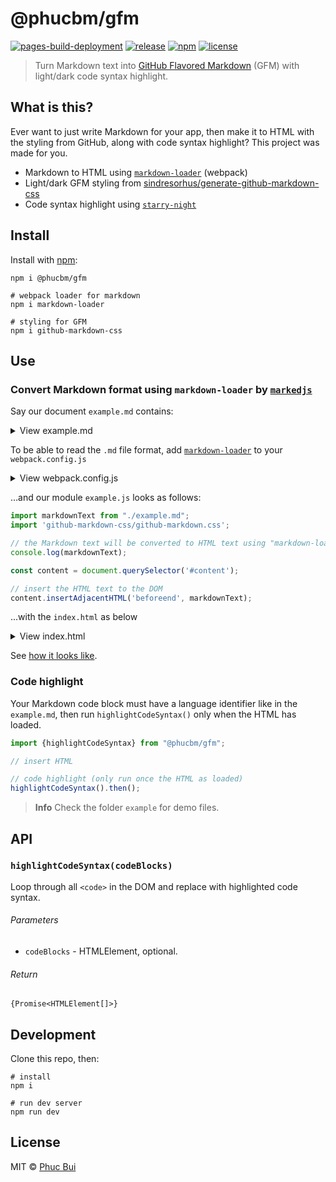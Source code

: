 # @phucbm/gfm

[![pages-build-deployment](https://github.com/phucbm/gfm/actions/workflows/pages/pages-build-deployment/badge.svg?branch=gh-pages)](https://github.com/phucbm/gfm/actions/workflows/pages/pages-build-deployment)
[![release](https://badgen.net/github/release/phucbm/gfm/)](https://github.com/phucbm/gfm/releases/latest)
[![npm](https://badgen.net/npm/v/@phucbm/gfm)](https://www.npmjs.com/package/@phucbm/gfm)
[![license](https://badgen.net/github/license/phucbm/gfm/)](https://github.com/phucbm/gfm/blob/main/LICENSE)

> Turn Markdown text into [GitHub Flavored Markdown](https://github.github.com/gfm/) (GFM) with light/dark code syntax
> highlight.

## What is this?

Ever want to just write Markdown for your app, then make it to HTML with the styling from GitHub, along with code syntax
highlight? This project was made for you.

- Markdown to HTML using [`markdown-loader`](https://www.npmjs.com/package/markdown-loader) (webpack)
- Light/dark GFM styling
  from [sindresorhus/generate-github-markdown-css](https://github.com/sindresorhus/generate-github-markdown-css)
- Code syntax highlight using [`starry-night`](https://github.com/wooorm/starry-night)

## Install

Install with [npm](https://docs.npmjs.com/cli/install):

```shell
npm i @phucbm/gfm

# webpack loader for markdown
npm i markdown-loader

# styling for GFM
npm i github-markdown-css
```

## Use

### Convert Markdown format using `markdown-loader` by [`markedjs`](https://marked.js.org/)

Say our document `example.md` contains:

<details><summary>View example.md</summary>

```markdown
# GFM

## Autolink literals

www.example.com, https://example.com, and contact@example.com.

## Footnote

A note[^1]

[^1]: Big note.

## Strikethrough

~one~ or ~~two~~ tildes.

## Table

| a | b | c | d |
| - | :- | -: | :-: |

## Tasklist

* [ ] to do
* [x] done
```

</details> 

To be able to read the `.md` file format, add [`markdown-loader`](https://www.npmjs.com/package/markdown-loader) to
your `webpack.config.js`

<details><summary>View webpack.config.js</summary>

```javascript
// webpack.config.js
export default {
    module: {
        rules: [
            {
                test: /\.md$/,
                use: [
                    {
                        loader: "html-loader",
                    },
                    {
                        loader: "markdown-loader",
                        options: {
                            // Pass options to marked
                            // See https://marked.js.org/using_advanced#options
                        },
                    },
                ],
            },
        ],
    },
};
```

</details> 

…and our module `example.js` looks as follows:

```js
import markdownText from "./example.md";
import 'github-markdown-css/github-markdown.css';

// the Markdown text will be converted to HTML text using "markdown-loader"
console.log(markdownText);

const content = document.querySelector('#content');

// insert the HTML text to the DOM
content.insertAdjacentHTML('beforeend', markdownText);
```

...with the `index.html` as below

<details><summary>View index.html</summary>

```html
<!DOCTYPE html>
<html lang="en">
<head>
    <meta charset="UTF-8">
    <meta name="viewport" content="width=device-width, initial-scale=1.0">
    <title>@phucbm/gfm</title>
    <style>
        body {box-sizing:border-box; margin:0;}
        .container {
            min-width:300px;
            max-width:980px;
            margin-left:auto;
            margin-right:auto;
            padding:45px;
        }

        @media (max-width:767px) {
            .container {
                padding:15px;
            }
        }
    </style>
</head>
<body class="markdown-body">
    <div class="container">
        <div id="content"></div>
    </div>
</body>
</html>
```

</details>

See [how it looks like](https://phucbm.github.io/gfm/).

### Code highlight

Your Markdown code block must have a language identifier like in the `example.md`, then run `highlightCodeSyntax()` only
when the HTML has loaded.

```javascript
import {highlightCodeSyntax} from "@phucbm/gfm";

// insert HTML

// code highlight (only run once the HTML as loaded)
highlightCodeSyntax().then();
```

> **Info**
> Check the folder `example` for demo files.

## API

### `highlightCodeSyntax(codeBlocks)`

Loop through all `<code>` in the DOM and replace with highlighted code syntax.

###### Parameters

- `codeBlocks` - HTMLElement, optional.

###### Return

`{Promise<HTMLElement[]>}`

## Development

Clone this repo, then:

```shell
# install
npm i

# run dev server
npm run dev
```

## License

MIT © [Phuc Bui](https://github.com/phucbm)
